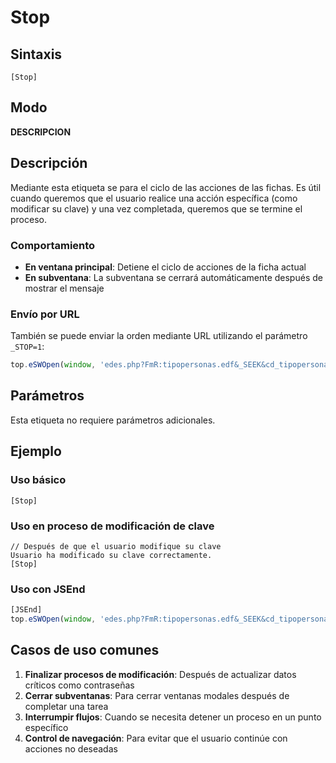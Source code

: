 # Stop

## Sintaxis

```
[Stop]
```

## Modo

**DESCRIPCION**

## Descripción

Mediante esta etiqueta se para el ciclo de las acciones de las fichas. Es útil cuando queremos que el usuario realice una acción específica (como modificar su clave) y una vez completada, queremos que se termine el proceso.

### Comportamiento

- **En ventana principal**: Detiene el ciclo de acciones de la ficha actual
- **En subventana**: La subventana se cerrará automáticamente después de mostrar el mensaje

### Envío por URL

También se puede enviar la orden mediante URL utilizando el parámetro `_STOP=1`:

```javascript
top.eSWOpen(window, 'edes.php?FmR:tipopersonas.edf&_SEEK&cd_tipopersonas=1&_STOP=1');
```

## Parámetros

Esta etiqueta no requiere parámetros adicionales.

## Ejemplo

### Uso básico
```
[Stop]
```

### Uso en proceso de modificación de clave
```
// Después de que el usuario modifique su clave
Usuario ha modificado su clave correctamente.
[Stop]
```

### Uso con JSEnd
```javascript
[JSEnd]
top.eSWOpen(window, 'edes.php?FmR:tipopersonas.edf&_SEEK&cd_tipopersonas=1&_STOP=1');
```

## Casos de uso comunes

1. **Finalizar procesos de modificación**: Después de actualizar datos críticos como contraseñas
2. **Cerrar subventanas**: Para cerrar ventanas modales después de completar una tarea
3. **Interrumpir flujos**: Cuando se necesita detener un proceso en un punto específico
4. **Control de navegación**: Para evitar que el usuario continúe con acciones no deseadas